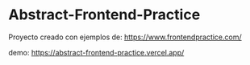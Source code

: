 # Abstract-Frontend-Practice

Proyecto creado con ejemplos de: https://www.frontendpractice.com/

demo: https://abstract-frontend-practice.vercel.app/
